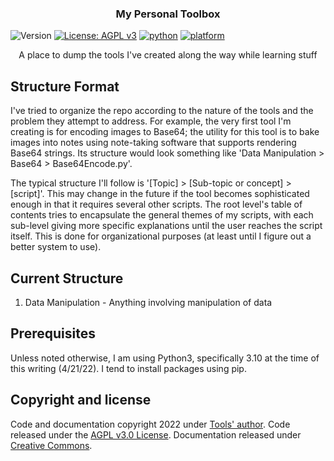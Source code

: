 <h3 align="center">My Personal Toolbox</h3>

![Version](https://img.shields.io/badge/version-0.1-blue.svg?cacheSeconds=2592000)
[![License: AGPL v3](https://img.shields.io/badge/License-AGPLv3-blue.svg)](https://www.gnu.org/licenses/agpl-3.0.en.html)
[![python](https://img.shields.io/badge/python-3.10-blue.svg?logo=python&labelColor=yellow)](https://www.python.org/downloads/)
[![platform](https://img.shields.io/badge/platform-windows-green.svg)](https://github.com/mrcogllrdo/Tools)

<p align="center">
  A place to dump the tools I've created along the way while learning stuff
</p>

## Structure Format

I've tried to organize the repo according to the nature of the tools and the problem they attempt to address. For example, the very first tool I'm creating is for encoding images to Base64; the utility for this tool is to bake images into notes using note-taking software that supports rendering Base64 strings. Its structure would look something like 'Data Manipulation > Base64 > Base64Encode.py'.

The typical structure I'll follow is '\[Topic\] > \[Sub-topic or concept\] > \[script\]'. This may change in the future if the tool becomes sophisticated enough in that it requires several other scripts. The root level's table of contents tries to encapsulate the general themes of my scripts, with each sub-level giving more specific explanations until the user reaches the script itself. This is done for organizational purposes (at least until I figure out a better system to use).

## Current Structure

1. Data Manipulation - Anything involving manipulation of data

## Prerequisites

Unless noted otherwise, I am using Python3, specifically 3.10 at the time of this writing (4/21/22). I tend to install packages using pip.

## Copyright and license

Code and documentation copyright 2022 under [Tools' author](https://github.com/marcgallard). Code released under the [AGPL v3.0 License](https://github.com/mrcogllrdo/PixelShift/blob/master/LICENSE). Documentation released under [Creative Commons](https://creativecommons.org/licenses/by/3.0/).
